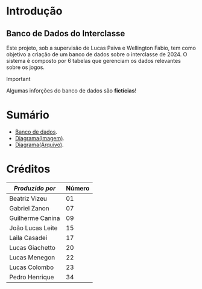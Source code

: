# Introdução
## Banco de Dados do Interclasse
Este projeto, sob a supervisão de Lucas Paiva e Wellington Fabio, tem como objetivo a criação de um banco de dados sobre o interclasse de 2024. O sistema é composto por 6 tabelas que gerenciam os dados relevantes sobre os jogos.
> [!IMPORTANT]
> Algumas inforções do banco de dados são **fictícias**!

# Sumário
- [Banco de dados](interclasse.sql).
- [Diagrama(Imagem)](Diagrama.jpeg).
- [Diagrama(Arquivo)](Diagrama.drawio).

# Créditos

|_Produzido por_|Número|
|-|-|
|Beatriz Vizeu|01|
|Gabriel Zanon|07|
|Guilherme Canina|09|
|João Lucas Leite|15|
|Laila Casadei|17|
|Lucas Giachetto|20|
|Lucas Menegon|22|
|Lucas Colombo|23|
|Pedro Henrique|34|

